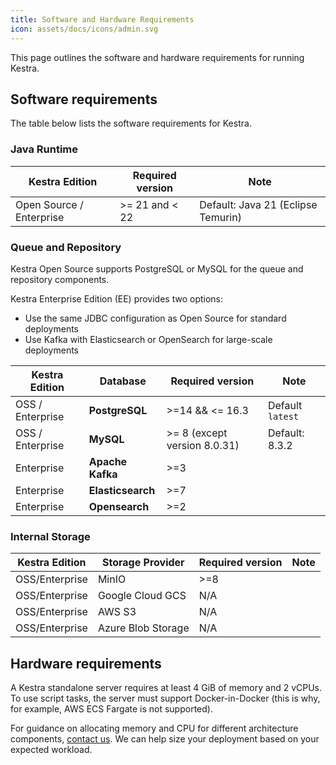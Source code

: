 ```yaml
---
title: Software and Hardware Requirements
icon: assets/docs/icons/admin.svg
---
```


This page outlines the software and hardware requirements for running Kestra.

## Software requirements

The table below lists the software requirements for Kestra.

### Java Runtime

| Kestra Edition | Required version | Note                             |
|----------------|------------------|----------------------------------|
| Open Source / Enterprise | >= 21 and < 22 | Default: Java 21 (Eclipse Temurin) |

### Queue and Repository

Kestra Open Source supports PostgreSQL or MySQL for the queue and repository components.

Kestra Enterprise Edition (EE) provides two options:
- Use the same JDBC configuration as Open Source for standard deployments
- Use Kafka with Elasticsearch or OpenSearch for large-scale deployments

| Kestra Edition    | Database                 | Required version          | Note           |
|-------------------|--------------------------|---------------------------|----------------|
| OSS / Enterprise    | **PostgreSQL**           | >=14 && <= 16.3             | Default `latest` |
| OSS / Enterprise | **MySQL** | >= 8 (except version 8.0.31) | Default: 8.3.2 |
| Enterprise        | **Apache Kafka**         | >=3                       |                |
| Enterprise        | **Elasticsearch**        | >=7                       |                |
| Enterprise        | **Opensearch**           | >=2                       |                |

### Internal Storage

| Kestra Edition    | Storage Provider   | Required version          | Note                             |
|-------------------|--------------------|---------------------------|----------------------------------|
| OSS/Enterprise    | MinIO              | >=8                       |                                  |
| OSS/Enterprise    | Google Cloud GCS   | N/A                       |                                  |
| OSS/Enterprise    | AWS S3             | N/A                       |                                  |
| OSS/Enterprise    | Azure Blob Storage | N/A                       |                                  |


## Hardware requirements

A Kestra standalone server requires at least 4 GiB of memory and 2 vCPUs. To use script tasks, the server must support Docker-in-Docker (this is why, for example, AWS ECS Fargate is not supported).

For guidance on allocating memory and CPU for different architecture components, [contact us](/demo). We can help size your deployment based on your expected workload.
